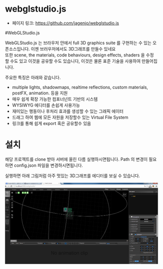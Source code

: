 # webglstudio.js

- 페이지 링크: https://github.com/jagenjo/webglstudio.js

#WebGLStudio.js


WebGLStudio.js 는 브라우저 안에서  full 3D graphics suite 를 구현하는 수 있는 오픈소스입니다.
이젠 브러우저에서도 3D그래프를 만들수 있네요  
또한  scene, the materials, code behaviours, design effects, shaders 을 수정 할 수도 있고  이것을 공유할 수도 있습니다,
이것은 물론 표준 기술을 사용하여 만들어집니다.

주요한 특징은 아래와 같습니다.

 - multiple lights, shadowmaps, realtime reflections, custom materials, postFX, animation. 등을 지원
- 매우 쉽게 확장 가능한 컴포너넌트 기반의 시스템
- WYSIWYG 에디터를 손쉽게 사용가능
- 재미있는 행동이나 후처리 효과를 생성할 수 있는 그래픽 에이터
- 드래그 하여 웹에 모든 자원을 저장할수 있는 Virtual File System 
- 링크를 통해 쉽게 export 혹은 공유할수 있음

# 설치

해당 프로젝트를 clone 받아 서버에 올린 다름 실행하시면됩니다.
Path 의  변경이 필요하면 config.json 파일을 변경하시면됩니다.

실행하면 아래 그림처럼 아주 멋있는 3D그래프를 에디터를 보실 수 있습니다.


![이미지](../img/021-12-1.png)
